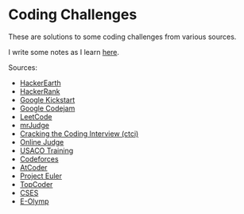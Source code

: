 # Coding Challenges

These are solutions to some coding challenges from various sources.

I write some notes as I learn [here](http://bit.ly/zwliew-notes).

Sources:

- [HackerEarth](https://www.hackerearth.com/)
- [HackerRank](https://www.hackerrank.com/)
- [Google Kickstart](https://codingcompetitions.withgoogle.com/kickstart/)
- [Google Codejam](https://codingcompetitions.withgoogle.com/codejam)
- [LeetCode](https://leetcode.com/)
- [mrJudge](https://dunjudge.me/)
- [Cracking the Coding Interview (ctci)](http://www.crackingthecodinginterview.com/)
- [Online Judge](https://onlinejudge.org/)
- [USACO Training](https://train.usaco.org/usacogate)
- [Codeforces](https://codeforces.com/)
- [AtCoder](https://atcoder.jp/)
- [Project Euler](https://projecteuler.net/)
- [TopCoder](https://arena.topcoder.com/)
- [CSES](https://cses.fi/problemset/list/)
- [E-Olymp](https://www.e-olymp.com/)
